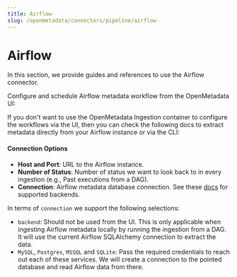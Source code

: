 ```yaml
---
title: Airflow
slug: /openmetadata/connectors/pipeline/airflow
---
```


# Airflow

In this section, we provide guides and references to use the Airflow connector.

Configure and schedule Airflow metadata workflow from the OpenMetadata UI:

If you don't want to use the OpenMetadata Ingestion container to configure the workflows via the UI, then you can check the following docs to
extract metadata directly from your Airflow instance or via the CLI:

<TileContainer>
<Tile
  icon="air"
  title="Ingest directly from your Airflow"
  text="Configure the ingestion with a DAG on your own Airflow instance"
  link={
    "/openmetadata/connectors/pipeline/airflow/gcs"
  }
  size="half"
/>
<Tile
  icon="account_tree"
  title="Ingest with the CLI"
  text="Run a one-time ingestion using the metadata CLI"
  link={
    "/openmetadata/connectors/pipeline/airflow/cli"
  }
  size="half"
/>
</TileContainer>


<Requirements />

<MetadataIngestionService connector="Airflow"/>

<h4>Connection Options</h4>

- **Host and Port**: URL to the Airflow instance.
- **Number of Status**: Number of status we want to look back to in every ingestion (e.g., Past executions from a DAG).
- **Connection**: Airflow metadata database connection. See these [docs](https://airflow.apache.org/docs/apache-airflow/stable/howto/set-up-database.html)
  for supported backends.

In terms of `connection` we support the following selections:

- `backend`: Should not be used from the UI. This is only applicable when ingesting Airflow metadata locally
    by running the ingestion from a DAG. It will use the current Airflow SQLAlchemy connection to extract the data.
- `MySQL`, `Postgres`, `MSSQL` and `SQLite`: Pass the required credentials to reach out each of these services. We
    will create a connection to the pointed database and read Airflow data from there.

<IngestionScheduleAndDeploy />

<ConnectorOutro connector="Airflow" />
